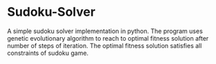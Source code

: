 # Sudoku-Solver

A simple sudoku solver implementation in python.
The program uses genetic evolutionary algorithm to reach to optimal fitness solution after number of steps of iteration.
The optimal fitness solution satisfies all constraints of sudoku game.
